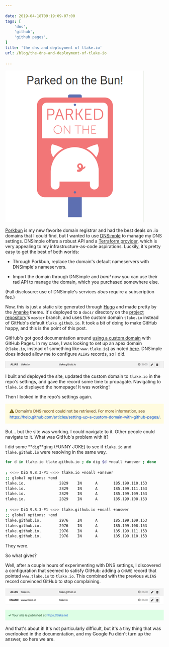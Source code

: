 ```yaml
---

date: 2019-04-18T09:19:09-07:00
tags: [
    'dns',
    'github',
    'github pages',
]
title: 'the dns and deployment of tlake.io'
url: /blog/the-dns-and-deployment-of-tlake-io

---
```


![parked on the bun](/images/parked-on-the-bun.png)

[Porkbun](https://porkbun.com) is my new favorite domain registrar and had the best deals on .io domains that I could find, but I wanted to use [DNSimple](https://dnsimple.com) to manage my DNS settings.
DNSimple offers a robust API and a [Terraform provider](https://www.terraform.io/docs/providers/), which is very appealing to my infrastructure-as-code aspirations.
Luckily, it's pretty easy to get the best of both worlds:

- Through Porkbun, replace the domain's default nameservers with DNSimple's nameservers.

- Import the domain through DNSimple and _bam!_ now you can use their rad API to manage the domain, which you purchased somewhere else.

(Full disclosure: use of DNSimple's services _does_ require a subscription fee.)

Now, this is just a static site generated through [Hugo](https://gohugo.io/) and made pretty by the [Ananke](https://themes.gohugo.io/gohugo-theme-ananke/) theme.
It's deployed to a `docs/` directory on the [project repository](https://github.com/tlake/static-site)'s `master` branch, and uses the custom domain `tlake.io` instead of GitHub's default `tlake.github.io`.
It took a bit of doing to make GitHub happy, and this is the point of this post.

GitHub's got good documentation around [using a custom domain](https://help.github.com/en/articles/using-a-custom-domain-with-github-pages) with GitHub Pages.
In my case, I was looking to set up an apex domain (`tlake.io`, instead of something like `www.tlake.io`) as noted [here](https://help.github.com/en/articles/setting-up-an-apex-domain).
DNSimple does indeed allow me to configure `ALIAS` records, so I did.

![DNSimple records: ALIAS tlake.io -> tlake.github.io](/images/dnsimple-alias-record.png)

I built and deployed the site, updated the custom domain to `tlake.io` in the repo's settings, and gave the record some time to propagate.
Navigating to `tlake.io` displayed the homepage!
It was working!

Then I looked in the repo's settings again.

![GitHub error message: Domain's DNS record could not be retrieved.](/images/github-dns-error.png)

But... but the site was working.
I could navigate to it.
Other people could navigate to it.
What was GitHub's problem with it?

I did some **`dig`**ging (FUNNY JOKE) to see if `tlake.io` and `tlake.github.io` were resolving in the same way.

```bash
for d in tlake.io tlake.github.io ; do dig $d +noall +answer ; done

; <<>> DiG 9.8.3-P1 <<>> tlake.io +noall +answer
;; global options: +cmd
tlake.io.               2829    IN      A       185.199.110.153
tlake.io.               2829    IN      A       185.199.111.153
tlake.io.               2829    IN      A       185.199.109.153
tlake.io.               2829    IN      A       185.199.108.153

; <<>> DiG 9.8.3-P1 <<>> tlake.github.io +noall +answer
;; global options: +cmd
tlake.github.io.        2976    IN      A       185.199.109.153
tlake.github.io.        2976    IN      A       185.199.108.153
tlake.github.io.        2976    IN      A       185.199.111.153
tlake.github.io.        2976    IN      A       185.199.110.153
```

They were.

So what gives?

Well, after a couple hours of experimenting with DNS settings, I discovered a configuration that seemed to satisfy GitHub: adding a `CNAME` record that pointed `www.tlake.io` to `tlake.io`.
This combined with the previous `ALIAS` record convinced GitHub to stop complaining.

![DNSimple records: ALIAS tlake.io -> tlake.github.io, CNAME www.tlake.io -> tlake.io](/images/dnsimple-alias-cname-records.png)

![GitHub happy status](/images/github-happy-status.png)

And that's about it!
It's not particularly difficult, but it's a tiny thing that was overlooked in the documentation, and my Google Fu didn't turn up the answer, so here we are.
